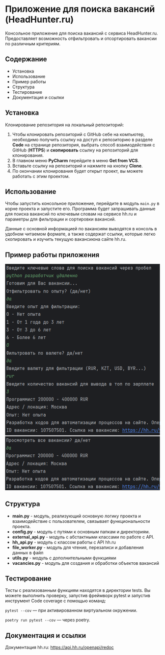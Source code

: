 # Приложение для поиска вакансий (HeadHunter.ru)

Консольное приложение для поиска вакансий с сервиса HeadHunter.ru.
Предоставляет возможность отфильтровать и отсортировать вакансии по
различным критериям.


## Содержание
- Установка
- Использование
- Пример работы
- Структура
- Тестирование
- Документация и ссылки


## Установка
Клонирование репозитория на локальный репозиторий:
1. Чтобы клонировать репозиторий с GitHub себе на компьютер, необходимо
получить ссылку на доступ к репозиторию в разделе **Code** на странице
репозитория, выбрать способ взаимодействия с GitHub (**HTTPS**) и **скопировать**
ссылку на репозиторий для клонирования.
2. В главном меню **PyCharm** перейдите в меню **Get from VCS**. 
3. Вставьте ссылку на репозиторий и нажмите на кнопку **Clone**.
4. По окончании клонирования будет открыт проект, вы можете работать с этим проектом.


## Использование
Чтобы запустить консольное приложение, перейдите в модуль `main.py` в корне
проекта и запустите его. Программа будет запрашивать данные для поиска
вакансий по ключевым словам на сервисе hh.ru и параметры для фильтрации
и сортировки вакансий.

Данные с основной информацией по вакансиям выводятся в консоль в удобном читаемом
формате, а также содержат ссылки, которые легко скопировать и изучить текущую
вакансиюна сайте hh.ru.


## Пример работы приложения
![пример работы](./data/pictures/пример_работы_1.png)
![пример работы](./data/pictures/пример_работы_2.png)


## Структура
- **main.py** - модуль, реализующий основную логику проекта и взаимодействие
с пользователем, связывает функциональности проекта.
- **config.py** - модуль с путями к основным папкам и директориям.
- **external_api.py** - модуль с абстактными классами по работе с API.
- **hh_api.py** - модуль с классом работы с API hh.ru
- **file_worker.py** - модуль для чтения, перезаписи и добавления данных в файл
- **utils.py** - модуль с дополнительными функциями
- **vacancies.py** - модуль для создания и обработки объектов вакансий


## Тестирование
Тесты с реализованным функциям находятся в директории tests. Вы можете выполнить
проверку, запустив фреймворк pytest и запустив инструмент Code coverage с
помощью команд:

`pytest --cov` — при активированном виртуальном окружении.

`poetry run pytest --cov` — через poetry.


## Документация и ссылки
Документация hh.ru: https://api.hh.ru/openapi/redoc

